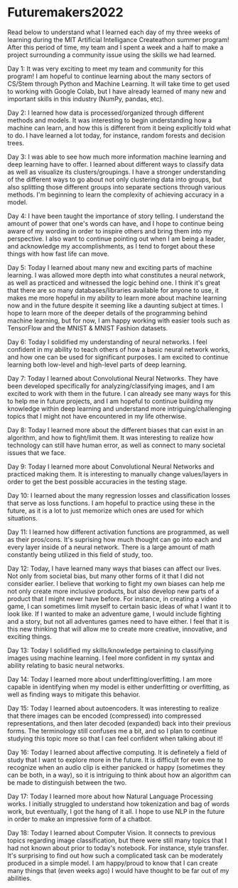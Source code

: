 # Futuremakers2022

Read below to understand what I learned each day of my three weeks of learning during the MIT Artificial Intelligance Createathon summer program! After this period of time, my team and I spent a week and a half to make a project surrounding a community issue using the skills we had learned.

Day 1: It was very exciting to meet my team and community for this program! I am hopeful to continue learning about the many sectors of CS/Stem through Python and Machine Learning. It will take time to get used to working with Google Colab, but I have already learned of many new and important skills in this industry (NumPy, pandas, etc).

Day 2: I learned how data is processed/organized through different methods and models. It was interesting to begin understanding how a machine can learn, and how this is different from it being explicitly told what to do. I have learned a lot today, for instance, random forests and decision trees.

Day 3: I was able to see how much more information machine learning and deep learning have to offer. I learned about different ways to classify data as well as visualize its clusters/groupings. I have a stronger understanding of the different ways to go about not only clustering data into groups, but also splitting those different groups into separate sections through various methods. I'm beginning to learn the complexity of achieving accuracy in a model.

Day 4: I have been taught the importance of story telling. I understand the amount of power that one's words can have, and I hope to continue being aware of my wording in order to inspire others and bring them into my perspective. I also want to continue pointing out when I am being a leader, and acknowledge my accomplishments, as I tend to forget about these things with how fast life can move.

Day 5: Today I learned about many new and exciting parts of machine learning. I was allowed more depth into what constitutes a neural network, as well as practiced and witnessed the logic behind one. I think it's great that there are so many databases/libraries available for anyone to use, it makes me more hopeful in my ability to learn more about machine learning now and in the future despite it seeming like a daunting subject at times. I hope to learn more of the deeper details of the programming behind machine learning, but for now, I am happy working with easier tools such as TensorFlow and the MNIST & MNIST Fashion datasets.

Day 6: Today I solidified my understanding of neural networks. I feel confident in my ability to teach others of how a basic neural network works, and how one can be used for significant purposes. I am excited to continue learning both low-level and high-level parts of deep learning.

Day 7: Today I learned about Convolutional Neural Networks. They have been developed specifically for analyzing/classifying images, and I am excited to work with them in the future. I can already see many ways for this to help me in future projects, and I am hopeful to continue building my knowledge within deep learning and understand more intriguing/challenging topics that I might not have encountered in my life otherwise.

Day 8: Today I learned more about the different biases that can exist in an algorithm, and how to fight/limit them. It was interesting to realize how technology can still have human error, as well as connect to many societal issues that we face.

Day 9: Today I learned more about Convolutional Neural Networks and practiced making them. It is interesting to manually change values/layers in order to get the best possible accuracies in the testing stage.

Day 10: I learned about the many regression losses and classification losses that serve as loss functions. I am hopeful to practice using these in the future, as it is a lot to just memorize which ones are used for which situations.

Day 11: I learned how different activation functions are programmed, as well as their pros/cons. It's suprising how much thought can go into each and every layer inside of a neural network. There is a large amount of math constantly being utilized in this field of study, too.

Day 12: Today, I have learned many ways that biases can affect our lives. Not only from societal bias, but many other forms of it that I did not consider earlier. I believe that working to fight my own biases can help me not only create more inclusive products, but also develop new parts of a product that I might never have before. For instance, in creating a video game, I can sometimes limit myself to certain basic ideas of what I want it to look like. If I wanted to make an adventure game, I would include fighting and a story, but not all adventures games need to have either. I feel that it is this new thinking that will allow me to create more creative, innovative, and exciting things.

Day 13: Today I solidified my skills/knowledge pertaining to classifying images using machine learning. I feel more confident in my syntax and ability relating to basic neural networks.

Day 14: Today I learned more about underfitting/overfitting. I am more capable in identifying when my model is either underfitting or overfitting, as well as finding ways to mitigate this behavior.

Day 15: Today I learned about autoencoders. It was interesting to realize that there images can be encoded (compressed) into compressed representations, and then later decoded (expanded) back into their previous forms. The terminology still confuses me a bit, and so I plan to continue studying this topic more so that I can feel confident when talking about it!

Day 16: Today I learned about affective computing. It is definetely a field of study that I want to explore more in the future. It is difficult for even me to recognize when an audio clip is either panicked or happy (sometimes they can be both, in a way), so it is intriguing to think about how an algorithm can be made to distinguish between the two.

Day 17: Today I learned more about how Natural Language Processing works. I initially struggled to understand how tokenization and bag of words work, but eventually, I got the hang of it all. I hope to use NLP in the future in order to make an impressive form of a chatbot.

Day 18: Today I learned about Computer Vision. It connects to previous topics regarding image classification, but there were still many topics that I had not known about prior to today's notebook. For instance, style transfer. It's surprising to find out how such a complicated task can be moderately produced in a simple model. I am happy/proud to know that I can create many things that (even weeks ago) I would have thought to be far out of my abilities.
